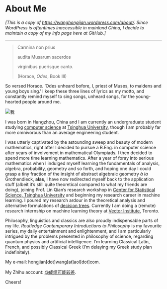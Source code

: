 # About Me

*[This is a copy of https://wanghongjian.wordpress.com/about/. Since WordPress is oftentimes inaccessible in mainland China, I decide to maintain a copy of my info page here at GitHub.]*

***

> Carmina non prius
>
> audita Musarum sacerdos
>
> virginibus puerisque canto.
>
> (Horace, *Odes*, Book III)

So versed Horace. ‘Odes unheard bofore, I, priest of Muses, to maidens and young boys sing.’ I keep these three lines of lyrics as my motto, and constantly remind myself to sing songs, unheard songs, for the young-hearted people around me.

![我](https://wanghongjian.files.wordpress.com/2020/03/20200312.jpg?w=860)


I was born in Hangzhou, China and I am currently an undergraduate student studying [computer science](http://www.cs.tsinghua.edu.cn/) at [Tsinghua University](http://www.tsinghua.edu.cn/), though I am probably far more omnivorous than an average engineering student.

I was utterly captivated by the astounding sweep and beauty of modern mathematics, right after I decided to pursue a B.Eng. in computer science after years of involvement in mathematical Olympiads. I then decided to spend more time learning mathematics. After a year of foray into serious mathematics when I indulged myself learning the fundamentals of analysis, algebra, probability, geometry and so forth, and hoping one day I could grasp a tiny fraction of the insight of abstract algebraic geometry *à la* Grothendieck, **alas**, I have now redirected myself back to the application stuff (albeit it’s still quite theoretical compared to what my friends are doing), joining Prof. Lin Qian’s research workshop in [Center for Statistical Science, Tsinghua University](http://www.stat.tsinghua.edu.cn/en/) and beginning my research career in machine learning. I poured my research ardour in the theoretical analysis and alternative formulations of [decision trees](https://wanghongjian.wordpress.com/2020/01/23/presentations-on-decision-trees/). Currently I am doing a (remote) research internship on machine learning theory at [Vector Institute](https://vectorinstitute.ai/), Toronto.

Philosophy, linguistics and classics are also proudly indispensable parts of my life. *Routledge Contemporary Introductions to Philosophy* is my favourite series, my daily entertainment and enlightenment, and I am particularly intrigued by the problems presented in philosophy of science, regarding quantum physics and artificial intelligence. I’m learning Classical Latin, French, and possibly Classical Greek (I’m delaying my Greek study plan indefinitely).

My e-mail: hongjian[dot]wang[at]aol[dot]com.

My Zhihu account: [@成绩可能较差](https://www.zhihu.com/people/zmdfrs).

Cheers!
